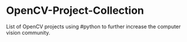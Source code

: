 # OpenCV-Project-Collection
List of OpenCV projects using #python to further increase the computer vision community.
